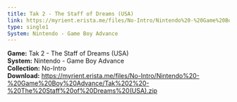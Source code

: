 ```yaml
---
title: Tak 2 - The Staff of Dreams (USA)
link: https://myrient.erista.me/files/No-Intro/Nintendo%20-%20Game%20Boy%20Advance/Tak%202%20-%20The%20Staff%20of%20Dreams%20(USA).zip
type: single1
System: Nintendo - Game Boy Advance
---
```

<b>Game:</b> Tak 2 - The Staff of Dreams (USA)<br>
<b>System:</b> Nintendo - Game Boy Advance<br>
<b>Collection:</b> No-Intro<br>
<b>Download:</b> https://myrient.erista.me/files/No-Intro/Nintendo%20-%20Game%20Boy%20Advance/Tak%202%20-%20The%20Staff%20of%20Dreams%20(USA).zip